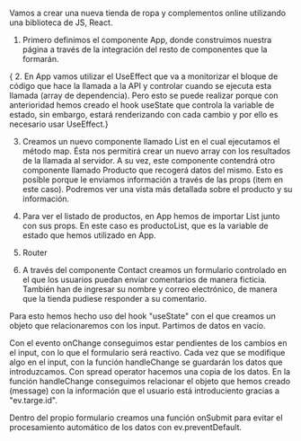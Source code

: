 Vamos a crear una nueva tienda de ropa y complementos online utilizando una biblioteca de JS, React.

1. Primero definimos el componente App, donde construimos nuestra página a través de la integración del resto de componentes que la formarán.

{ 2. En App vamos utilizar el UseEffect que va a monitorizar el bloque de código que hace la llamada a la API y controlar cuando se ejecuta esta llamada (array de dependencia). Pero esto se puede realizar porque con anterioridad hemos creado el hook useState que controla la variable de estado, sin embargo, estará renderizando con cada cambio y por ello es necesario usar UseEffect.}

3. Creamos un nuevo componente llamado List en el cual ejecutamos el método map. Ésta nos permitirá crear un nuevo array con los resultados de la llamada al servidor. A su vez, este componente contendrá otro componente llamado Producto que recogerá datos del mismo. Esto es posible porque le enviamos información a través de las props (item en este caso). Podremos ver una vista más detallada sobre el producto y su información.

4. Para ver el listado de productos, en App hemos de importar List junto con sus props. En este caso es productoList, que es la variable de estado que hemos utilizado en App.

5. Router

6. A través del componente Contact creamos un formulario controlado en el que los usuarios puedan enviar comentarios de manera ficticia. También han de ingresar su nombre y correo electrónico, de manera que la tienda pudiese responder a su comentario.

Para esto hemos hecho uso del hook "useState" con el que creamos un objeto que relacionaremos con los input. Partimos de datos en vacío.

Con el evento onChange conseguimos estar pendientes de los cambios en el input, con lo que el formulario será reactivo. Cada vez que se modifique algo en el input, con la función handleChange se guardarán los datos que introduzcamos. Con spread operator hacemos una copia de los datos. En la función handleChange conseguimos relacionar el objeto que hemos creado (message) con la información que el usuario está introduciento gracias a "ev.targe.id".

Dentro del propio formulario creamos una función onSubmit para evitar el procesamiento automático de los datos con ev.preventDefault.


